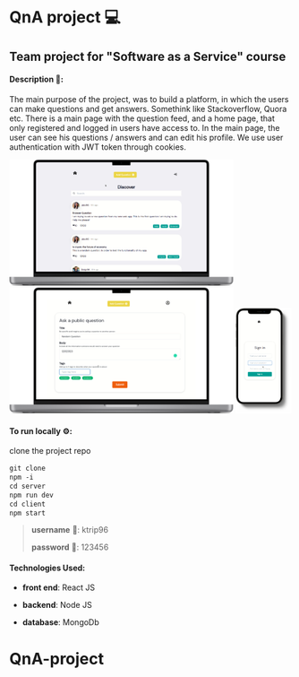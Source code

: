 # QnA project 💻
## Team project for "Software as a Service" course 

#### Description :speech_balloon:: 
The main purpose of the project, was to build a platform, in which the users can make questions and get answers.
Somethink like Stackoverflow, Quora etc. There is a main page with the question feed, and a home page, that only registered and logged in users have access to.
In the main page, the user can see his questions / answers and can edit his profile.
We use user authentication with JWT token through cookies.


<p float="left">
  <img src="qna1.png" width="400" />

  <img src="qna2.png" width="400" /> 
  <img src="qna3.png" width="100" />
</p>

#### To run locally ⚙️:
clone the project repo

```
git clone
npm -i
cd server
npm run dev
cd client
npm start
```

> **username** 🧔: ktrip96
> 
> **password** 🔑: 123456

#### Technologies Used:
- **front end**:
React JS

- **backend**:
Node JS

- **database**:
MongoDb

# QnA-project
